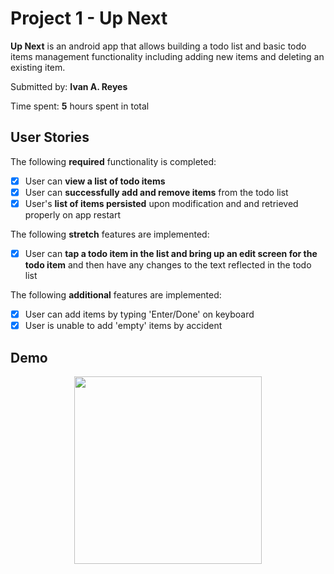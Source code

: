 # Project 1 - **Up Next**

**Up Next** is an android app that allows building a todo list and basic todo items management functionality including adding new items and deleting an existing item.

Submitted by: **Ivan A. Reyes**

Time spent: **5** hours spent in total

## User Stories

The following **required** functionality is completed:

* [x] User can **view a list of todo items**
* [x] User can **successfully add and remove items** from the todo list
* [x] User's **list of items persisted** upon modification and and retrieved properly on app restart

The following **stretch** features are implemented:

* [x] User can **tap a todo item in the list and bring up an edit screen for the todo item** and then have any changes to the text reflected in the todo list

The following **additional** features are implemented:

* [x] User can add items by typing 'Enter/Done' on keyboard
* [x] User is unable to add 'empty' items by accident

## Demo
<p align="center">
  <img src= Demo/ToDoDemo.gif width="300">
</p>
